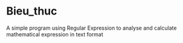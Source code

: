 # Bieu_thuc

A simple program using Regular Expression to analyse and calculate mathematical expression in text format
